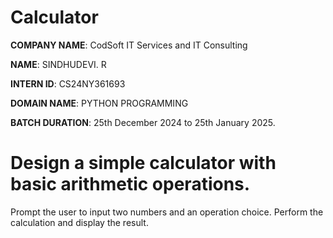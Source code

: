 # Calculator

**COMPANY NAME**: CodSoft IT Services and IT Consulting

**NAME**: SINDHUDEVI. R

**INTERN ID**: CS24NY361693

**DOMAIN NAME**: PYTHON PROGRAMMING

**BATCH DURATION**: 25th December 2024 to 25th January 2025.

# Design a simple calculator with basic arithmetic operations.
Prompt the user to input two numbers and an operation choice.
Perform the calculation and display the result.
